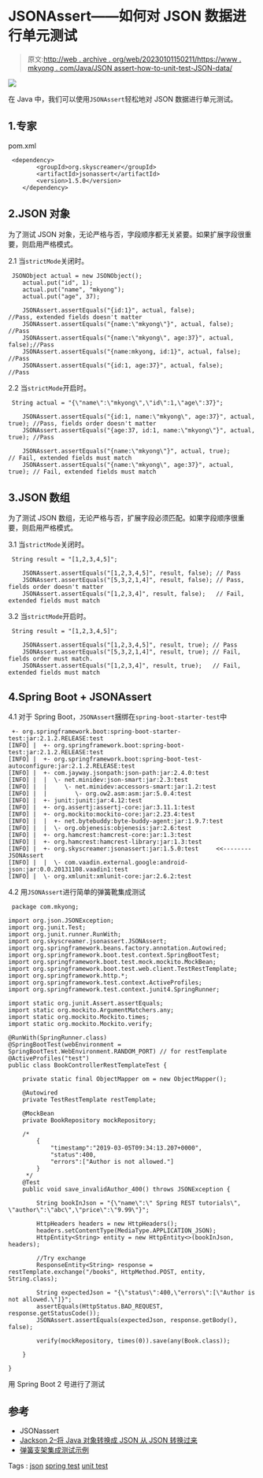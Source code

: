 # JSONAssert——如何对 JSON 数据进行单元测试

> 原文:[http://web . archive . org/web/20230101150211/https://www . mkyong . com/Java/JSON assert-how-to-unit-test-JSON-data/](http://web.archive.org/web/20230101150211/https://www.mkyong.com/java/jsonassert-how-to-unit-test-json-data/)

![](../Images/0211bde3fd4f181dfc556d4fadea940d.png)

在 Java 中，我们可以使用`JSONAssert`轻松地对 JSON 数据进行单元测试。

## 1.专家

pom.xml

```
 <dependency>
		<groupId>org.skyscreamer</groupId>
		<artifactId>jsonassert</artifactId>
		<version>1.5.0</version>
	</dependency> 
```

## 2.JSON 对象

为了测试 JSON 对象，无论严格与否，字段顺序都无关紧要。如果扩展字段很重要，则启用严格模式。

2.1 当`strictMode`关闭时。

```
 JSONObject actual = new JSONObject();
	actual.put("id", 1);
	actual.put("name", "mkyong");
	actual.put("age", 37);

	JSONAssert.assertEquals("{id:1}", actual, false); 					//Pass, extended fields doesn't matter
	JSONAssert.assertEquals("{name:\"mkyong\"}", actual, false);		//Pass
	JSONAssert.assertEquals("{name:\"mkyong\", age:37}", actual, false);//Pass
	JSONAssert.assertEquals("{name:mkyong, id:1}", actual, false);		//Pass
	JSONAssert.assertEquals("{id:1, age:37}", actual, false);			//Pass 
```

2.2 当`strictMode`开启时。

```
 String actual = "{\"name\":\"mkyong\",\"id\":1,\"age\":37}";

	JSONAssert.assertEquals("{id:1, name:\"mkyong\", age:37}", actual, true); //Pass, fields order doesn't matter
	JSONAssert.assertEquals("{age:37, id:1, name:\"mkyong\"}", actual, true); //Pass

	JSONAssert.assertEquals("{name:\"mkyong\"}", actual, true); 		// Fail, extended fields must match
	JSONAssert.assertEquals("{name:\"mkyong\", age:37}", actual, true); // Fail, extended fields must match 
```

## 3.JSON 数组

为了测试 JSON 数组，无论严格与否，扩展字段必须匹配。如果字段顺序很重要，则启用严格模式。

3.1 当`strictMode`关闭时。

```
 String result = "[1,2,3,4,5]";

	JSONAssert.assertEquals("[1,2,3,4,5]", result, false); // Pass
	JSONAssert.assertEquals("[5,3,2,1,4]", result, false); // Pass, fields order doesn't matter
	JSONAssert.assertEquals("[1,2,3,4]", result, false);   // Fail, extended fields must match 
```

3.2 当`strictMode`开启时。

```
 String result = "[1,2,3,4,5]";

	JSONAssert.assertEquals("[1,2,3,4,5]", result, true); // Pass
	JSONAssert.assertEquals("[5,3,2,1,4]", result, true); // Fail, fields order must match.
	JSONAssert.assertEquals("[1,2,3,4]", result, true);   // Fail, extended fields must match 
```

## 4.Spring Boot + JSONAssert

4.1 对于 Spring Boot，`JSONAssert`捆绑在`spring-boot-starter-test`中

```
 +- org.springframework.boot:spring-boot-starter-test:jar:2.1.2.RELEASE:test
[INFO] |  +- org.springframework.boot:spring-boot-test:jar:2.1.2.RELEASE:test
[INFO] |  +- org.springframework.boot:spring-boot-test-autoconfigure:jar:2.1.2.RELEASE:test
[INFO] |  +- com.jayway.jsonpath:json-path:jar:2.4.0:test
[INFO] |  |  \- net.minidev:json-smart:jar:2.3:test
[INFO] |  |     \- net.minidev:accessors-smart:jar:1.2:test
[INFO] |  |        \- org.ow2.asm:asm:jar:5.0.4:test
[INFO] |  +- junit:junit:jar:4.12:test
[INFO] |  +- org.assertj:assertj-core:jar:3.11.1:test
[INFO] |  +- org.mockito:mockito-core:jar:2.23.4:test
[INFO] |  |  +- net.bytebuddy:byte-buddy-agent:jar:1.9.7:test
[INFO] |  |  \- org.objenesis:objenesis:jar:2.6:test
[INFO] |  +- org.hamcrest:hamcrest-core:jar:1.3:test
[INFO] |  +- org.hamcrest:hamcrest-library:jar:1.3:test
[INFO] |  +- org.skyscreamer:jsonassert:jar:1.5.0:test     <<-------- JSONAssert
[INFO] |  |  \- com.vaadin.external.google:android-json:jar:0.0.20131108.vaadin1:test
[INFO] |  \- org.xmlunit:xmlunit-core:jar:2.6.2:test 
```

4.2 用`JSONAssert`进行简单的弹簧靴集成测试

```
 package com.mkyong;

import org.json.JSONException;
import org.junit.Test;
import org.junit.runner.RunWith;
import org.skyscreamer.jsonassert.JSONAssert;
import org.springframework.beans.factory.annotation.Autowired;
import org.springframework.boot.test.context.SpringBootTest;
import org.springframework.boot.test.mock.mockito.MockBean;
import org.springframework.boot.test.web.client.TestRestTemplate;
import org.springframework.http.*;
import org.springframework.test.context.ActiveProfiles;
import org.springframework.test.context.junit4.SpringRunner;

import static org.junit.Assert.assertEquals;
import static org.mockito.ArgumentMatchers.any;
import static org.mockito.Mockito.times;
import static org.mockito.Mockito.verify;

@RunWith(SpringRunner.class)
@SpringBootTest(webEnvironment = SpringBootTest.WebEnvironment.RANDOM_PORT) // for restTemplate
@ActiveProfiles("test")
public class BookControllerRestTemplateTest {

    private static final ObjectMapper om = new ObjectMapper();

    @Autowired
    private TestRestTemplate restTemplate;

    @MockBean
    private BookRepository mockRepository;

    /*
        {
            "timestamp":"2019-03-05T09:34:13.207+0000",
            "status":400,
            "errors":["Author is not allowed."]
        }
     */
    @Test
    public void save_invalidAuthor_400() throws JSONException {

        String bookInJson = "{\"name\":\" Spring REST tutorials\", \"author\":\"abc\",\"price\":\"9.99\"}";

        HttpHeaders headers = new HttpHeaders();
        headers.setContentType(MediaType.APPLICATION_JSON);
        HttpEntity<String> entity = new HttpEntity<>(bookInJson, headers);

        //Try exchange
        ResponseEntity<String> response = restTemplate.exchange("/books", HttpMethod.POST, entity, String.class);

        String expectedJson = "{\"status\":400,\"errors\":[\"Author is not allowed.\"]}";
        assertEquals(HttpStatus.BAD_REQUEST, response.getStatusCode());
        JSONAssert.assertEquals(expectedJson, response.getBody(), false);

        verify(mockRepository, times(0)).save(any(Book.class));

    }

} 
```

用 Spring Boot 2 号进行了测试

## 参考

*   JSONassert
*   [Jackson 2–将 Java 对象转换成 JSON 从 JSON 转换过来](http://web.archive.org/web/20210814120549/https://www.mkyong.com/java/jackson-2-convert-java-object-to-from-json/)
*   [弹簧支架集成测试示例](/web/20210814120549/https://mkyong.com/spring-boot/spring-rest-integration-test-example/)

Tags : [json](http://web.archive.org/web/20210814120549/https://mkyong.com/tag/json/) [spring test](http://web.archive.org/web/20210814120549/https://mkyong.com/tag/spring-test/) [unit test](http://web.archive.org/web/20210814120549/https://mkyong.com/tag/unit-test/)<input type="hidden" id="mkyong-current-postId" value="14934">